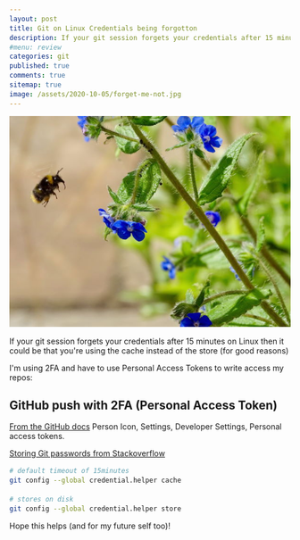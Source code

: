 ```yaml
---
layout: post
title: Git on Linux Credentials being forgotton 
description: If your git session forgets your credentials after 15 minutes on Linux then it could be that you're using the cache instead of the store (for good reasons)
#menu: review
categories: git 
published: true 
comments: true     
sitemap: true
image: /assets/2020-10-05/forget-me-not.jpg
---
```


<!-- [![alt text](/assets/2020-07-22/donut.jpg "Photo by @acreativegangster from Unsplash"){:width="600px"}](https://unsplash.com/@acreativegangster) -->

<!-- ![alt text](/assets/2020-10-05/forget-me-not.jpg "Forget me not"){:width="600px"} -->
[![alt text](/assets/2020-10-05/forget-me-not.jpg "Forget me not photo by Belinda Fewings")](https://unsplash.com/@bel2000a)

If your git session forgets your credentials after 15 minutes on Linux then it could be that you're using the cache instead of the store (for good reasons)

I'm using 2FA and have to use Personal Access Tokens to write access my repos:

## GitHub push with 2FA (Personal Access Token)

[From the GitHub docs](https://docs.github.com/en/free-pro-team@latest/github/authenticating-to-github/creating-a-personal-access-token) Person Icon, Settings, Developer Settings, Personal access tokens.

[Storing Git passwords from Stackoverflow](https://stackoverflow.com/questions/5343068/is-there-a-way-to-cache-github-credentials-for-pushing-commits)

```bash
# default timeout of 15minutes
git config --global credential.helper cache

# stores on disk
git config --global credential.helper store
```

Hope this helps (and for my future self too)!
